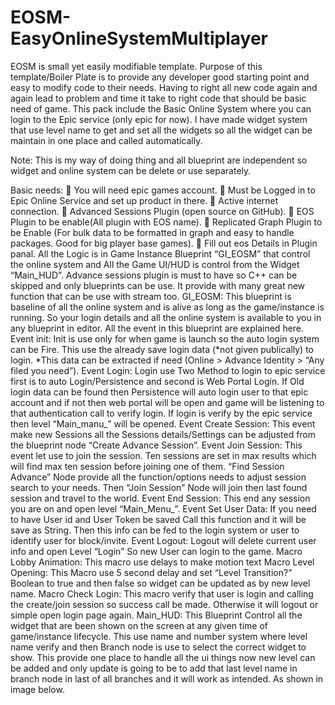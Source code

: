# EOSM-EasyOnlineSystemMultiplayer

EOSM is small yet easily modifiable template. Purpose of this template/Boiler Plate is to provide any
developer good starting point and easy to modify code to their needs. Having to right all new code
again and again lead to problem and time it take to right code that should be basic need of game.
This pack include the Basic Online System where you can login to the Epic service (only epic for now).
I have made widget system that use level name to get and set all the widgets so all the widget can be
maintain in one place and called automatically.

Note: This is my way of doing thing and all blueprint are independent so widget and online system can
be delete or use separately.

Basic needs:
 You will need epic games account.
 Must be Logged in to Epic Online Service and set up product in there.
 Active internet connection.
 Advanced Sessions Plugin (open source on GitHub).
 EOS Plugin to be enable(All plugin with EOS name).
 Replicated Graph Plugin to be Enable (For bulk data to be formatted in graph and easy
to handle packages. Good for big player base games).
 Fill out eos Details in Plugin panal.
All the Logic is in Game Instance Blueprint “GI_EOSM” that control the online system and All
the Game UI/HUD is control from the Widget “Main_HUD”.
Advance sessions plugin is must to have so C++ can be skipped and only blueprints can be use.
It provide with many great new function that can be use with stream too.
GI_EOSM:
This blueprint is baseline of all the online system and is alive as long as the game/instance is
running. So your login details and all the online system is available to you in any blueprint in
editor.
All the event in this blueprint are explained here.
Event init: Init is use only for when game is launch so the auto login system can be Fire. This
use the already save login data (*not given publically) to login.
*This data can be extracted if need (Online > Advance Identity > “Any filed you need”).
Event Login: Login use Two Method to login to epic service first is to auto Login/Persistence and second
is Web Portal Login. If Old login data can be found then Persistence will auto login user to that epic
account and if not then web portal will be open and game will be listening to that authentication call to
verify login. If login is verify by the epic service then level “Main_manu_” will be opened.
Event Create Session: This event make new Sessions all the Sessions details/Settings can be
adjusted from the blueprint node “Create Advance Session”.
Event Join Session: This event let use to join the session. Ten sessions are set in max results
which will find max ten session before joining one of them. “Find Session Advance” Node
provide all the function/options needs to adjust session search to your needs. Then “Join
Session” Node will join then last found session and travel to the world.
Event End Session: This end any session you are on and open level “Main_Menu_”.
Event Set User Data: If you need to have User id and User Token be saved Call this function and
it will be save as String. Then this info can be fed to the login system or user to identify user for
block/invite.
Event Logout: Logout will delete current user info and open Level “Login” So new User can login
to the game.
Macro Lobby Animation: This macro use delays to make motion text
Macro Level Opening: This Macro use 5 second delay and set “Level Transition?” Boolean to
true and then false so widget can be updated as by new level name.
Macro Check Login: This macro verify that user is login and calling the create/join session so
success call be made. Otherwise it will logout or simple open login page again.
Main_HUD:
This Blueprint Control all the widget that are been shown on the screen at any given time of
game/instance lifecycle. This use name and number system where level name verify and then Branch
node is use to select the correct widget to show. This provide one place to handle all the ui things now
new level can be added and only update is going to be to add that last level name in branch node in last
of all branches and it will work as intended. As shown in image below.
